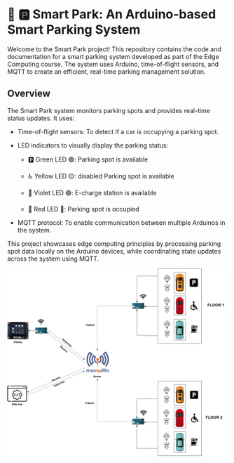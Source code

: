#  🚗 🅿️ Smart Park: An Arduino-based Smart Parking System

Welcome to the Smart Park project! This repository contains the code and documentation for a smart parking system developed as part of the Edge Computing course. The system uses Arduino, time-of-flight sensors, and MQTT to create an efficient, real-time parking management solution.

## Overview

The Smart Park system monitors parking spots and provides real-time status updates. It uses:

- Time-of-flight sensors: To detect if a car is occupying a parking spot.

- LED indicators to visually display the parking status:

  - 🅿️ Green LED 🟢: Parking spot is available

  - ♿️ Yellow LED 🟡: disabled Parking spot is available 

  - 🔋 Violet LED 🟣: E-charge station is available 

  - 🚫 Red LED 🔴: Parking spot is occupied 

- MQTT protocol: To enable communication between multiple Arduinos in the system.

This project showcases edge computing principles by processing parking spot data locally on the Arduino devices, while coordinating state updates across the system using MQTT.

<p align="center">
  <img src="https://github.com/cricci3/SmartPark/blob/main/images/Iot.png" width="800">
</p>
